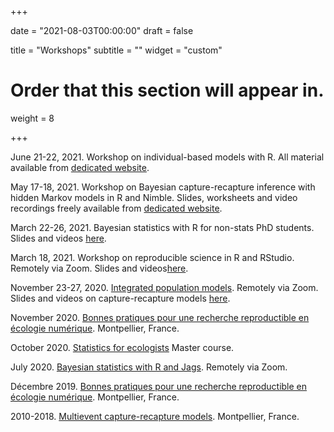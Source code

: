 +++

date = "2021-08-03T00:00:00"
draft = false

title = "Workshops"
subtitle = ""
widget = "custom"

# Order that this section will appear in.
weight = 8

+++

June 21-22, 2021. Workshop on individual-based models with R. All material available from [dedicated website](https://sarahbauduin.github.io/formation_IBM_NetLogoR/). 

May 17-18, 2021. Workshop on Bayesian capture-recapture inference with hidden Markov models in R and Nimble. Slides, worksheets and video recordings freely available from [dedicated website](https://oliviergimenez.github.io/bayesian-cr-workshop/). 

March 22-26, 2021. Bayesian statistics with R for non-stats PhD students. Slides and videos [here](https://oliviergimenez.github.io/bayesian-stats-with-R/).

March 18, 2021. Workshop on reproducible science in R and RStudio. Remotely via Zoom. Slides and videos[here](https://oliviergimenez.github.io/reproducible-science-workshop/). 

November 23-27, 2020. [Integrated population models](http://www.phidot.org/forum/viewtopic.php?f=8&t=3968). Remotely via Zoom. Slides and videos on capture-recapture models [here](https://github.com/oliviergimenez/IPMworkshop). 

November 2020. [Bonnes pratiques pour une recherche reproductible en écologie numérique](https://www.fondationbiodiversite.fr/evenement/frb-cesab-formation-reproductibilite-2020/). Montpellier, France.

October 2020. [Statistics for ecologists](https://github.com/oliviergimenez/statistics-for-ecologists-Master-courses) Master course. 

July 2020. [Bayesian statistics with R and Jags](https://github.com/oliviergimenez/Bayesian_Workshop). Remotely via Zoom.

Décembre 2019. [Bonnes pratiques pour une recherche reproductible en écologie numérique](https://frbcesab.github.io/datatoolbox/index.html#1). Montpellier, France. 

2010-2018. [Multievent capture-recapture models](http://www.phidot.org/forum/viewtopic.php?f=8&t=3553). Montpellier, France.
